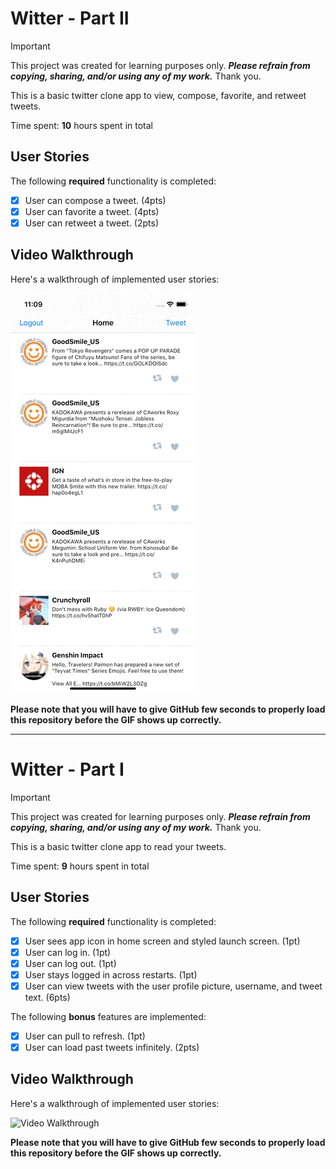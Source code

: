 # Witter - Part II

> [!IMPORTANT] 
> This project was created for learning purposes only. ***Please refrain from copying, sharing, and/or using any of my work.*** Thank you.

This is a basic twitter clone app to view, compose, favorite, and retweet tweets.

Time spent: **10** hours spent in total

## User Stories

The following **required** functionality is completed:

- [x] User can compose a tweet. (4pts)
- [x] User can favorite a tweet. (4pts)
- [x] User can retweet a tweet. (2pts)

## Video Walkthrough

Here's a walkthrough of implemented user stories:

<img src="twitterpart2.gif" alt='Video Walkthrough' />

**Please note that you will have to give GitHub few seconds to properly load this repository before the GIF shows up correctly.** 

---

# Witter - Part I

> [!IMPORTANT] 
> This project was created for learning purposes only. ***Please refrain from copying, sharing, and/or using any of my work.*** Thank you.

This is a basic twitter clone app to read your tweets.

Time spent: **9** hours spent in total

## User Stories

The following **required** functionality is completed:

- [x] User sees app icon in home screen and styled launch screen. (1pt)
- [x] User can log in. (1pt)
- [x] User can log out. (1pt)
- [x] User stays logged in across restarts. (1pt)
- [x] User can view tweets with the user profile picture, username, and tweet text. (6pts)

The following **bonus** features are implemented:

- [x] User can pull to refresh. (1pt)
- [x] User can load past tweets infinitely. (2pts)

## Video Walkthrough

Here's a walkthrough of implemented user stories:

<img src="twitterpart1.gif" alt='Video Walkthrough' />

**Please note that you will have to give GitHub few seconds to properly load this repository before the GIF shows up correctly.** 
